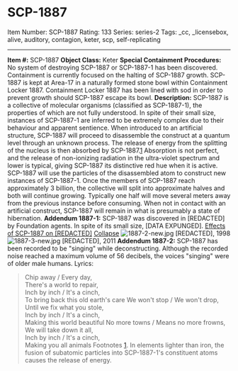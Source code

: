 # SCP-1887
Item Number: SCP-1887
Rating: 133
Series: series-2
Tags: _cc, _licensebox, alive, auditory, contagion, keter, scp, self-replicating

---

**Item #:** SCP-1887
**Object Class:** Keter
**Special Containment Procedures:** No system of destroying SCP-1887 or SCP-1887-1 has been discovered. Containment is currently focused on the halting of SCP-1887 growth. SCP-1887 is kept at Area-17 in a naturally formed stone bowl within Containment Locker 1887. Containment Locker 1887 has been lined with sod in order to prevent growth should SCP-1887 escape its bowl.
**Description:** SCP-1887 is a collective of molecular organisms (classified as SCP-1887-1), the properties of which are not fully understood. In spite of their small size, instances of SCP-1887-1 are inferred to be extremely complex due to their behaviour and apparent sentience.
When introduced to an artificial structure, SCP-1887 will proceed to disassemble the construct at a quantum level through an unknown process. The release of energy from the splitting of the nucleus is then absorbed by SCP-1887.[1](javascript:;) Absorption is not perfect, and the release of non-ionizing radiation in the ultra-violet spectrum and lower is typical, giving SCP-1887 its distinctive red hue when it is active. SCP-1887 will use the particles of the disassembled atom to construct new instances of SCP-1887-1. Once the members of SCP-1887 reach approximately 3 billion, the collective will split into approximate halves and both will continue growing. Typically one half will move several meters away from the previous instance before consuming.
When not in contact with an artificial construct, SCP-1887 will remain in what is presumably a state of hibernation.
**Addendum 1887-1:** SCP-1887 was discovered in [REDACTED] by Foundation agents. In spite of its small size, [DATA EXPUNGED].
[Effects of SCP-1887 on [REDACTED]](javascript:;)
[Collapse](javascript:;)
![1887-2-new.jpg](https://scp-wiki.wdfiles.com/local--files/scp-1887/1887-2-new.jpg)
[REDACTED], 1998
![1887-3-new.jpg](https://scp-wiki.wdfiles.com/local--files/scp-1887/1887-3-new.jpg)
[REDACTED], 2011
**Addendum 1887-2:** SCP-1887 has been recorded to be "singing" while deconstructing. Although the recorded noise reached a maximum volume of 56 decibels, the voices "singing" were of older male humans. Lyrics:
> Chip away / Every day,  
>  There's a world to repair,  
>  Inch by inch / It's a cinch,  
>  To bring back this old earth's care
> We won't stop / We won't drop,  
>  Until we fix what you stole,  
>  Inch by inch / It's a cinch,  
>  Making this world beautiful
> No more towns / Means no more frowns,  
>  We will take down it all,  
>  Inch by inch / It's a cinch,  
>  Making you all animals
Footnotes
[1](javascript:;). In elements lighter than iron, the fusion of subatomic particles into SCP-1887-1's constituent atoms causes the release of energy.